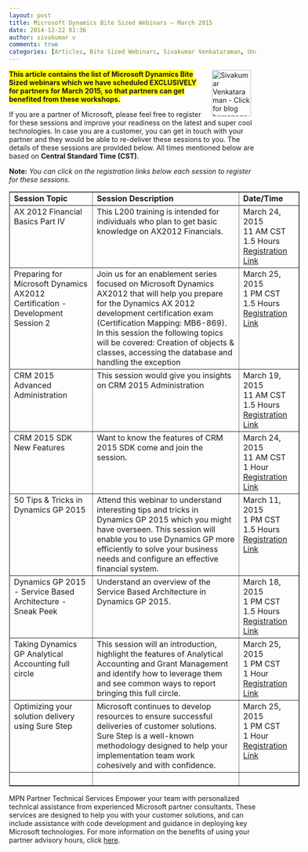 ```yaml
---
layout: post
title: Microsoft Dynamics Bite Sized Webinars – March 2015
date: 2014-12-22 01:36
author: sivakumar v
comments: true
categories: [Articles, Bite Sized Webinars, Sivakumar Venkataraman, Uncategorized]
---
```

<p style="text-align:left;"><a title="Sivakumar Venkataraman - Click for blog homepage"><img border="0" hspace="10" alt="Sivakumar Venkataraman - Click for blog homepage" src="https://microsofttpd.github.io/assets/0871.sivav.jpg" width="80" align="right" height="95" /></a><span style="background-color:#ffff00;"><strong>This article contains the list of Microsoft Dynamics Bite Sized webinars which we have scheduled EXCLUSIVELY for partners for March 2015, so that partners can get benefited from these workshops.</strong></span></p>
<p>If you are a partner of Microsoft, please feel free to register for these sessions and improve your readiness on the latest and super cool technologies. In case you are a customer, you can get in touch with your partner and they would be able to re-deliver these sessions to you. The details of these sessions are provided below. All times mentioned below are based on <strong>Central Standard Time (CST)</strong>.</p>
<p><strong>Note:</strong><em> You can click on the registration links below each session to register for these sessions.</em></p>
<table style="width:593px;" cellspacing="0" cellpadding="2" border="1">
<tbody>
<tr>
<td valign="top" width="221"><strong>Session Topic</strong></td>
<td valign="top" width="539"><strong>Session Description</strong></td>
<td valign="top" width="129"><strong>Date/Time</strong></td>
</tr>
<tr>
<td valign="top" width="221">AX 2012 Financial Basics Part IV</td>
<td valign="top" width="539">This L200 training is intended for individuals who plan to get basic knowledge on AX2012 Financials.</td>
<td valign="top" width="129">March 24, 2015<br />11 AM CST<br />1.5 Hours<br /><a href="https://training.partner.microsoft.com/learning/app/management/registrationex/LMS_Registration.aspx?UserMode=0&amp;Mode=0&amp;ActivityID=887976" target="_blank">Registration Link</a></td>
</tr>
<tr>
<td valign="top" width="221">Preparing for Microsoft Dynamics AX2012 Certification - Development Session 2</td>
<td valign="top" width="539">Join us for an enablement series focused on Microsoft Dynamics AX2012 that will help you prepare for the Dynamics AX 2012 development certification exam (Certification Mapping: MB6-869).&nbsp; In this session the following topics will be covered: Creation of objects &amp; classes, accessing the database and handling the exception</td>
<td valign="top" width="129">March 25, 2015<br />1 PM CST<br />1.5 Hours<br /><a href="https://training.partner.microsoft.com/learning/app/management/registrationex/LMS_Registration.aspx?UserMode=0&amp;Mode=0&amp;ActivityID=887979" target="_blank">Registration Link</a></td>
</tr>
<tr>
<td valign="top" width="221">CRM 2015 Advanced Administration</td>
<td valign="top" width="539">This session would give you insights on CRM 2015 Administration</td>
<td valign="top" width="129">March 19, 2015<br />11 AM CST<br />1.5 Hours<br /><a href="https://training.partner.microsoft.com/learning/app/management/registrationex/LMS_Registration.aspx?UserMode=0&amp;Mode=0&amp;ActivityID=887985" target="_blank">Registration Link</a></td>
</tr>
<tr>
<td valign="top" width="221">CRM 2015 SDK New Features</td>
<td valign="top" width="539">Want to know the features of CRM 2015 SDK come and join the session.</td>
<td valign="top" width="129">March 24, 2015<br />11 AM CST<br />1 Hour<br /><a href="https://training.partner.microsoft.com/learning/app/management/registrationex/LMS_Registration.aspx?UserMode=0&amp;Mode=0&amp;ActivityID=887988" target="_blank">Registration Link</a></td>
</tr>
<tr>
<td valign="top" width="221">50 Tips &amp; Tricks in Dynamics GP 2015</td>
<td valign="top" width="539">Attend this webinar to understand interesting tips and tricks in Dynamics GP 2015 which you might have overseen. This session will enable you to use Dynamics GP more efficiently to solve your business needs and configure an effective financial system.</td>
<td valign="top" width="129">March 11, 2015<br />1 PM CST<br />1.5 Hours<br /><a href="https://training.partner.microsoft.com/learning/app/management/registrationex/LMS_Registration.aspx?UserMode=0&amp;Mode=0&amp;ActivityID=887994" target="_blank">Registration Link</a></td>
</tr>
<tr>
<td valign="top" width="221">Dynamics GP 2015 - Service Based Architecture - Sneak Peek</td>
<td valign="top" width="539">Understand an overview of the Service Based Architecture in Dynamics GP 2015.</td>
<td valign="top" width="129">March 18, 2015<br />1 PM CST<br />1.5 Hours<br /><a href="https://training.partner.microsoft.com/learning/app/management/registrationex/LMS_Registration.aspx?UserMode=0&amp;Mode=0&amp;ActivityID=887991" target="_blank">Registration Link</a></td>
</tr>
<tr>
<td valign="top" width="221">Taking Dynamics GP Analytical Accounting full circle</td>
<td valign="top" width="539">This session will an introduction, highlight the features of Analytical Accounting and Grant Management and identify how to leverage them and see common ways to report bringing this full circle.&nbsp;</td>
<td valign="top" width="129">March 25, 2015<br />1 PM CST<br />1 Hour<br /><a href="https://training.partner.microsoft.com/learning/app/management/registrationex/LMS_Registration.aspx?UserMode=0&amp;Mode=0&amp;ActivityID=887996" target="_blank">Registration Link</a></td>
</tr>
<tr>
<td valign="top" width="215">Optimizing your solution delivery using Sure Step</td>
<td valign="top" width="545">Microsoft continues to develop resources to ensure successful deliveries of customer solutions. Sure Step is a well-known methodology designed to help your implementation team work cohesively and with confidence.</td>
<td valign="top" width="129">March 25, 2015<br />1 PM CST<br />1 Hour<br /><a href="https://training.partner.microsoft.com/learning/app/management/registrationex/LMS_Registration.aspx?UserMode=0&amp;Mode=0&amp;ActivityID=888002" target="_blank">Registration Link</a></td>
</tr>
<tr>
<td valign="top" width="215">&nbsp;</td>
<td valign="top" width="545">&nbsp;</td>
<td valign="top" width="129">&nbsp;</td>
</tr>
</tbody>
</table>
<p>MPN Partner Technical Services Empower your team with personalized technical assistance from experienced Microsoft partner consultants. These services are designed to help you with your customer solutions, and can include assistance with code development and guidance in deploying key Microsoft technologies. For more information on the benefits of using your partner advisory hours, click <a href="https://mspartner.microsoft.com/en/us/Pages/Support/partner-advisory-hours.aspx#advisory-services" target="_blank">here</a>.</p>
